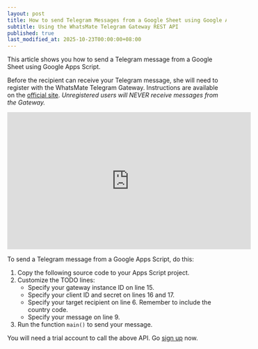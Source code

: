 ```yaml
---
layout: post
title: How to send Telegram Messages from a Google Sheet using Google Apps Script (GAS)
subtitle: Using the WhatsMate Telegram Gateway REST API
published: true
last_modified_at: 2025-10-23T00:00:00+08:00
---
```


This article shows you how to send a Telegram message from a Google Sheet using Google Apps Script.

Before the recipient can receive your Telegram message, she will need to register with the WhatsMate Telegram Gateway. Instructions are available on the [official site](https://www.whatsmate.net/telegram-gateway-api.html). *Unregistered users will NEVER receive messages from the Gateway.*


<iframe width="560" height="315" src="https://www.youtube.com/embed/gYxliOIYqqI?rel=0&cc_load_policy=1" frameborder="0" allowfullscreen></iframe>


To send a Telegram message from a Google Apps Script, do this:

1. Copy the following source code to your Apps Script project.  <script src="https://gist.github.com/whatsmate/358914cd35958847111b4bbfa380a1de.js"></script>
2. Customize the TODO lines:
   * Specify your gateway instance ID on line 15.
   * Specify your client ID and secret on lines 16 and 17.
   * Specify your target recipient on line 6. Remember to include the country code.
   * Specify your message on line 9.
3. Run the function `main()` to send your message.


You will need a trial account to call the above API. Go [sign up](https://www.whatsmate.net/telegram-gateway-api.html) now.


<br>

